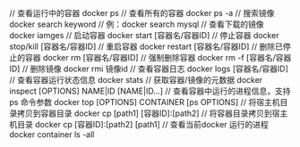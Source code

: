 // 查看运行中的容器
docker ps
// 查看所有的容器
docker ps -a
// 搜索镜像
docker search keyword
// 例：docker search mysql
// 查看下载的镜像
docker iamges
// 启动容器
docker start [容器名/容器ID]
// 停止容器
docker stop/kill [容器名/容器ID]
// 重启容器
docker restart [容器名/容器ID]
// 删除已停止的容器
docker rm [容器名/容器ID]
// 强制删除容器
docker rm -f [容器名/容器ID]
// 删除镜像
docker rmi 镜像id
// 查看容器日志
docker logs [容器名/容器ID]
// 查看容器运行状态信息
docker stats
// 获取容器/镜像的元数据
docker inspect [OPTIONS] NAME|ID [NAME|ID...]
// 查看容器中运行的进程信息，支持 ps 命令参数
docker top [OPTIONS] CONTAINER [ps OPTIONS]
// 将宿主机目录拷贝到容器目录
docker cp [path1] [容器ID]:[path2]
// 将容器目录拷贝到宿主机目录
docker cp [容器ID]:[path2] [path1]
// 查看当前docker 运行的进程
docker container ls -all
